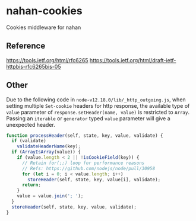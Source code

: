 # nahan-cookies

Cookies middleware for nahan

## Reference

https://tools.ietf.org/html/rfc6265
https://tools.ietf.org/html/draft-ietf-httpbis-rfc6265bis-05

## Other

Due to the following code in `node-v12.18.0/lib/_http_outgoing.js`, when setting multiple `Set-cookie` headers for http response, the available type of `value` parameter of `response.setHeader(name, value)` is restricted to `Array`. Passing an `iterable` or `generator` typed `value` parameter will give a unexpected header.

``` javascript
function processHeader(self, state, key, value, validate) {
  if (validate)
    validateHeaderName(key);
  if (ArrayIsArray(value)) {
    if (value.length < 2 || !isCookieField(key)) {
      // Retain for(;;) loop for performance reasons
      // Refs: https://github.com/nodejs/node/pull/30958
      for (let i = 0; i < value.length; i++)
        storeHeader(self, state, key, value[i], validate);
      return;
    }
    value = value.join('; ');
  }
  storeHeader(self, state, key, value, validate);
}
```
